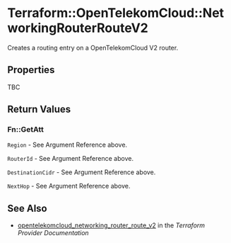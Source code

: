 # Terraform::OpenTelekomCloud::NetworkingRouterRouteV2

Creates a routing entry on a OpenTelekomCloud V2 router.

## Properties

TBC

## Return Values

### Fn::GetAtt

`Region` - See Argument Reference above.

`RouterId` - See Argument Reference above.

`DestinationCidr` - See Argument Reference above.

`NextHop` - See Argument Reference above.

## See Also

* [opentelekomcloud_networking_router_route_v2](https://www.terraform.io/docs/providers/opentelekomcloud/r/networking_router_route_v2.html) in the _Terraform Provider Documentation_